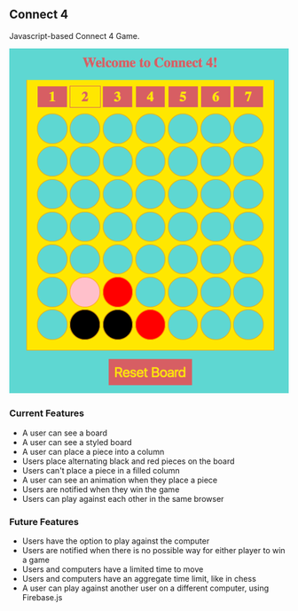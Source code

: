 ## Connect 4

Javascript-based Connect 4 Game.

![Connect 4 Screenshot](public/img/screenshot.png "Screenshot")

### Current Features

- A user can see a board
- A user can see a styled board
- A user can place a piece into a column
- Users place alternating black and red pieces on the board
- Users can't place a piece in a filled column
- A user can see an animation when they place a piece
- Users are notified when they win the game
- Users can play against each other in the same browser

### Future Features
- Users have the option to play against the computer
- Users are notified when there is no possible way for either player to win a game
- Users and computers have a limited time to move
- Users and computers have an aggregate time limit, like in chess
- A user can play against another user on a different computer, using Firebase.js
